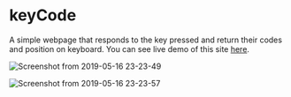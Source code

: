 # keyCode
A simple webpage that responds to the key pressed and return their codes and position on keyboard.
You can see live demo of this site [here](https://keycode-git-tc2n-patch-1.tusharc2n.now.sh/).

![Screenshot from 2019-05-16 23-23-49](https://user-images.githubusercontent.com/48955936/57876384-cf1d1b80-7832-11e9-9b2c-ba00141a38bc.png)

![Screenshot from 2019-05-16 23-23-57](https://user-images.githubusercontent.com/48955936/57876416-e5c37280-7832-11e9-92b6-bdb30fab2e38.png)
